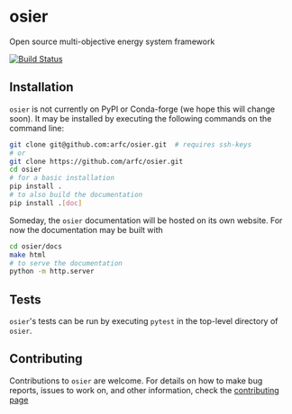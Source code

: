 # osier
Open source multi-objective energy system framework

[![Build Status](https://github.com/arfc/osier/actions/workflows/CI.yml/badge.svg)](https://github.com/arfc/osier/actions/workflows/CI.yml)


## Installation

`osier` is not currently on PyPI or Conda-forge (we hope this will change
soon). It may be installed by executing the following commands on the command
line:

```bash
git clone git@github.com:arfc/osier.git  # requires ssh-keys
# or
git clone https://github.com/arfc/osier.git
cd osier
# for a basic installation
pip install .
# to also build the documentation
pip install .[doc]
```

Someday, the `osier` documentation will be hosted on its own website. For
now the documentation may be built with

```bash
cd osier/docs
make html
# to serve the documentation
python -m http.server
```

## Tests
`osier`'s tests can be run by executing `pytest` in the top-level directory 
of `osier`.


## Contributing

Contributions to `osier` are welcome. For details on how to make bug reports, issues to
work on, and other information, check the [contributing page](docs/source/contrib.md)